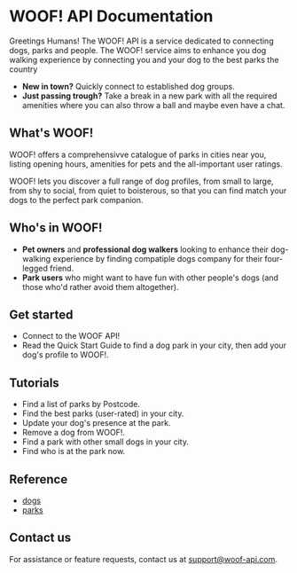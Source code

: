 # WOOF! API Documentation
Greetings Humans! The WOOF! API is a service dedicated to connecting dogs, parks and people.
The WOOF! service aims to enhance you dog walking experience by connecting you and your dog to the best parks the country
* **New in town?** Quickly connect to established dog groups.
* **Just passing trough?** Take a break in a new park with all the required amenities where you can also throw a ball and maybe even have a chat.

## What's WOOF!
WOOF! offers a comprehensivve catalogue of parks in cities near you, listing opening hours, amenities for pets and the all-important user ratings. 

WOOF! lets you discover a full range of dog profiles, from small to large, from shy to social, from quiet to boisterous, so that you can find match your dogs to the perfect park companion.

## Who's in WOOF!
* **Pet owners** and **professional dog walkers** looking to enhance their dog-walking experience by finding compatiple dogs company for their four-legged friend.
* **Park users** who might want to have fun with other people's dogs (and those who'd rather avoid them altogether).

## Get started
* Connect to the WOOF API!
* Read the Quick Start Guide to find a dog park in your city, then add your dog's profile to WOOF!.

## Tutorials
* Find a list of parks by Postcode.
* Find the best parks (user-rated) in your city.
* Update your dog's presence at the park.
* Remove a dog from WOOF!.
* Find a park with other small dogs in your city.
* Find who is at the park now.

## Reference
* [dogs](dog-ref.md)
* [parks](park-ref.md)

## Contact us
For assistance or feature requests, contact us at [support@woof-api.com](mailto:support@woof-api.com).
